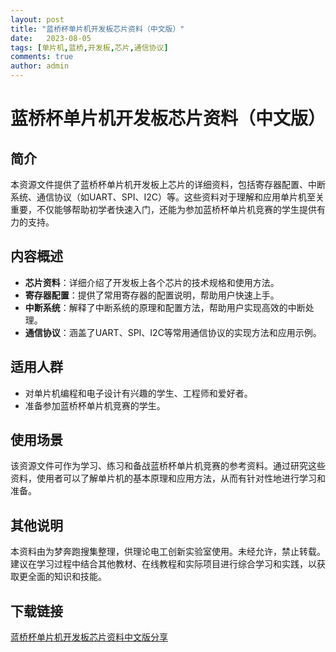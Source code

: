```yaml
---
layout: post
title: "蓝桥杯单片机开发板芯片资料（中文版）"
date:   2023-08-05
tags: [单片机,蓝桥,开发板,芯片,通信协议]
comments: true
author: admin
---
```

# 蓝桥杯单片机开发板芯片资料（中文版）

## 简介

本资源文件提供了蓝桥杯单片机开发板上芯片的详细资料，包括寄存器配置、中断系统、通信协议（如UART、SPI、I2C）等。这些资料对于理解和应用单片机至关重要，不仅能够帮助初学者快速入门，还能为参加蓝桥杯单片机竞赛的学生提供有力的支持。

## 内容概述

- **芯片资料**：详细介绍了开发板上各个芯片的技术规格和使用方法。
- **寄存器配置**：提供了常用寄存器的配置说明，帮助用户快速上手。
- **中断系统**：解释了中断系统的原理和配置方法，帮助用户实现高效的中断处理。
- **通信协议**：涵盖了UART、SPI、I2C等常用通信协议的实现方法和应用示例。

## 适用人群

- 对单片机编程和电子设计有兴趣的学生、工程师和爱好者。
- 准备参加蓝桥杯单片机竞赛的学生。

## 使用场景

该资源文件可作为学习、练习和备战蓝桥杯单片机竞赛的参考资料。通过研究这些资料，使用者可以了解单片机的基本原理和应用方法，从而有针对性地进行学习和准备。

## 其他说明

本资料由为梦奔跑搜集整理，供理论电工创新实验室使用。未经允许，禁止转载。建议在学习过程中结合其他教材、在线教程和实际项目进行综合学习和实践，以获取更全面的知识和技能。

## 下载链接

[蓝桥杯单片机开发板芯片资料中文版分享](https://pan.quark.cn/s/5334aaf822d8)